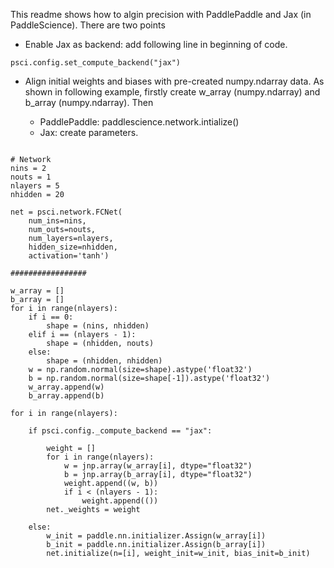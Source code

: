 
This readme shows how to algin precision with PaddlePaddle and Jax (in PaddleScience). There are two points

- Enable Jax as backend: add following line in beginning of code.
```
psci.config.set_compute_backend("jax")
```

- Align initial weights and biases with pre-created numpy.ndarray data. As shown in following example, firstly create w_array (numpy.ndarray) and b_array (numpy.ndarray). Then

    - PaddlePaddle: paddlescience.network.intialize()
    - Jax: create parameters.    
```

# Network
nins = 2
nouts = 1
nlayers = 5
nhidden = 20

net = psci.network.FCNet(
    num_ins=nins,
    num_outs=nouts,
    num_layers=nlayers,
    hidden_size=nhidden,
    activation='tanh')

#################

w_array = []
b_array = []
for i in range(nlayers):
    if i == 0:
        shape = (nins, nhidden)
    elif i == (nlayers - 1):
        shape = (nhidden, nouts)
    else:
        shape = (nhidden, nhidden)
    w = np.random.normal(size=shape).astype('float32')
    b = np.random.normal(size=shape[-1]).astype('float32')
    w_array.append(w)
    b_array.append(b)

for i in range(nlayers):

    if psci.config._compute_backend == "jax":

        weight = []
        for i in range(nlayers):
            w = jnp.array(w_array[i], dtype="float32")
            b = jnp.array(b_array[i], dtype="float32")
            weight.append((w, b))
            if i < (nlayers - 1):
                weight.append(())
        net._weights = weight

    else:
        w_init = paddle.nn.initializer.Assign(w_array[i])
        b_init = paddle.nn.initializer.Assign(b_array[i])
        net.initialize(n=[i], weight_init=w_init, bias_init=b_init)

```

